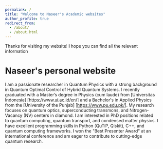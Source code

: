 ```yaml
---
permalink: /
title: "Welcome to Naseer's Academic websites"
author_profile: true
redirect_from: 
  - /about/
  - /about.html
---
```


Thanks for visiting my website! 
I hope you can find all the relevant information

Naseer's personal website
======

I am a passionate researcher in Quantum Physics with a strong background in Quantum Optimal Control of Hybrid Quantum Systems. I recently graduated with a Master’s degree in Physics (cum laude) from [Universitas Indonesia] [https://www.ui.ac.id/en/] and a Bachelor's in Applied Physics from the [University of the Punjab] [https://www.pu.edu.pk/]. My research focuses on quantum optics, superconducting transmons, and Nitrogen-Vacancy (NV) centers in diamond. I am interested in PhD positions related to quantum computing, quantum transport, and condensed matter physics. I have excellent programming skills in Python (QuTiP, Qiskit), C++, and quantum computing frameworks. I won the "Best Presenter Award" at an international conference and am eager to contribute to cutting-edge quantum research.
